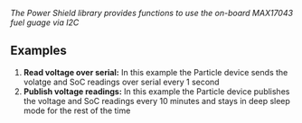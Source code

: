 _The Power Shield library provides functions to use the on-board MAX17043 fuel guage via I2C_

## Examples

1. **Read voltage over serial:** In this example the Particle device sends the volatge and SoC readings over serial every 1 second
2. **Publish voltage readings:** In this example the Particle device publishes the voltage and SoC readings every 10 minutes and stays in deep sleep mode for the rest of the time
